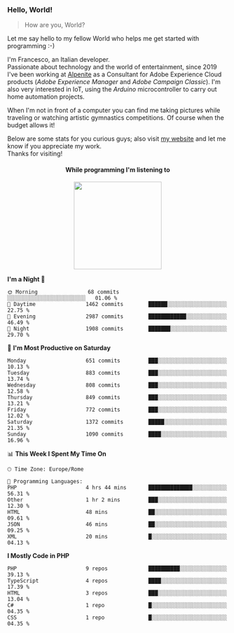 ### Hello, World!

> How are you, World?

Let me say hello to my fellow World who helps me get started with programming :-)

I'm Francesco, an Italian developer.  
Passionate about technology and the world of entertainment, since 2019 I've been working at [Alpenite](https://www.alpenite.com) as a Consultant for Adobe Experience Cloud products (*Adobe Experience Manager* and *Adobe Campaign Classic*). I'm also very interested in IoT, using the *Arduino* microcontroller to carry out home automation projects.

When I'm not in front of a computer you can find me taking pictures while traveling or watching artistic gymnastics competitions. Of course when the budget allows it!

Below are some stats for you curious guys; also visit [my website](https://www.francescorega.eu) and let me know if you appreciate my work.  
Thanks for visiting!

<div align="center">
  <h4>While programming I'm listening to</h4>
  <a href="https://apps.francescorega.eu/now-playing/11147232609" target="_blank"><img src="https://apps.francescorega.eu/now-playing/11147232609" width="200"></a>
</div>

<!--START_SECTION:waka-->
**I'm a Night 🦉** 

```text
🌞 Morning                68 commits          ░░░░░░░░░░░░░░░░░░░░░░░░░   01.06 % 
🌆 Daytime                1462 commits        ██████░░░░░░░░░░░░░░░░░░░   22.75 % 
🌃 Evening                2987 commits        ████████████░░░░░░░░░░░░░   46.49 % 
🌙 Night                  1908 commits        ███████░░░░░░░░░░░░░░░░░░   29.70 % 
```
📅 **I'm Most Productive on Saturday** 

```text
Monday                   651 commits         ███░░░░░░░░░░░░░░░░░░░░░░   10.13 % 
Tuesday                  883 commits         ███░░░░░░░░░░░░░░░░░░░░░░   13.74 % 
Wednesday                808 commits         ███░░░░░░░░░░░░░░░░░░░░░░   12.58 % 
Thursday                 849 commits         ███░░░░░░░░░░░░░░░░░░░░░░   13.21 % 
Friday                   772 commits         ███░░░░░░░░░░░░░░░░░░░░░░   12.02 % 
Saturday                 1372 commits        █████░░░░░░░░░░░░░░░░░░░░   21.35 % 
Sunday                   1090 commits        ████░░░░░░░░░░░░░░░░░░░░░   16.96 % 
```


📊 **This Week I Spent My Time On** 

```text
🕑︎ Time Zone: Europe/Rome

💬 Programming Languages: 
PHP                      4 hrs 44 mins       ██████████████░░░░░░░░░░░   56.31 % 
Other                    1 hr 2 mins         ███░░░░░░░░░░░░░░░░░░░░░░   12.30 % 
HTML                     48 mins             ██░░░░░░░░░░░░░░░░░░░░░░░   09.61 % 
JSON                     46 mins             ██░░░░░░░░░░░░░░░░░░░░░░░   09.25 % 
XML                      20 mins             █░░░░░░░░░░░░░░░░░░░░░░░░   04.13 % 
```

**I Mostly Code in PHP** 

```text
PHP                      9 repos             ██████████░░░░░░░░░░░░░░░   39.13 % 
TypeScript               4 repos             ████░░░░░░░░░░░░░░░░░░░░░   17.39 % 
HTML                     3 repos             ███░░░░░░░░░░░░░░░░░░░░░░   13.04 % 
C#                       1 repo              █░░░░░░░░░░░░░░░░░░░░░░░░   04.35 % 
CSS                      1 repo              █░░░░░░░░░░░░░░░░░░░░░░░░   04.35 % 
```




<!--END_SECTION:waka-->
